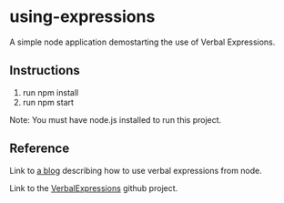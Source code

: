 # using-expressions
A simple node application demostarting the use of Verbal Expressions.

## Instructions
1. run npm install 
1. run npm start

Note: You must have node.js installed to run this project.

## Reference 
Link to [a blog][1] describing how to use verbal expressions from node.

Link to the [VerbalExpressions][2] github project.


[1]: https://keyholesoftware.com/2017/05/22/regular-expressions-simple-verbalexpressions/
[2]: https://github.com/VerbalExpressions/JSVerbalExpressions
